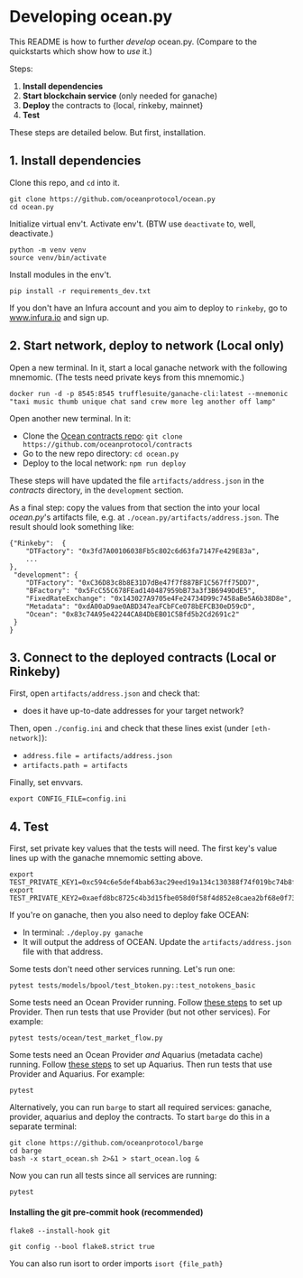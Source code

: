 # Developing ocean.py

This README is how to further *develop* ocean.py. (Compare to the quickstarts which show how to *use* it.)

Steps:
1. **Install dependencies**
1. **Start blockchain service** (only needed for ganache)
1. **Deploy** the contracts to {local, rinkeby, mainnet}
1. **Test**

These steps are detailed below. But first, installation.

## 1. Install dependencies

Clone this repo, and `cd` into it.
```console
git clone https://github.com/oceanprotocol/ocean.py
cd ocean.py
```

Initialize virtual env't. Activate env't. (BTW use `deactivate` to, well, deactivate.)
```console
python -m venv venv
source venv/bin/activate
```

Install modules in the env't.
```
pip install -r requirements_dev.txt
```

If you don't have an Infura account and you aim to deploy to `rinkeby`, go to www.infura.io and sign up.

## 2. Start network, deploy to network (Local only)

Open a new terminal. In it, start a local ganache network with the following mnemomic. (The tests need private keys from this mnemomic.)
```console
docker run -d -p 8545:8545 trufflesuite/ganache-cli:latest --mnemonic "taxi music thumb unique chat sand crew more leg another off lamp"
```

Open another new terminal. In it:
* Clone the [Ocean contracts repo](https://github.com/oceanprotocol/contracts): `git clone https://github.com/oceanprotocol/contracts`
* Go to the new repo directory: `cd ocean.py`
* Deploy to the local network: `npm run deploy`

These steps will have updated the file `artifacts/address.json` in the _contracts_ directory, in the `development` section.

As a final step: copy the values from that section the into your local _ocean.py_'s artifacts file, e.g. at `./ocean.py/artifacts/address.json`. The result should look something like:
```
{"Rinkeby":  {
    "DTFactory": "0x3fd7A00106038Fb5c802c6d63fa7147Fe429E83a",
    ...
},
 "development": {
    "DTFactory": "0xC36D83c8b8E31D7dBe47f7f887BF1C567ff75DD7",
    "BFactory": "0x5FcC55C678FEad140487959bB73a3f3B6949DdE5",
    "FixedRateExchange": "0x143027A9705e4Fe24734D99c7458aBe5A6b38D8e",
    "Metadata": "0xdA00aD9ae0ABD347eaFCbFCe078bEFCB30eD59cD",
    "Ocean": "0x83c74A95e42244CA84DbEB01C5Bfd5b2Cd2691c2"
 }
}
```

## 3. Connect to the deployed contracts (Local or Rinkeby)

First, open `artifacts/address.json` and check that:
* does it have up-to-date addresses for your target network?

Then, open `./config.ini` and check that these lines exist (under `[eth-network]`):
* `address.file = artifacts/address.json`
* `artifacts.path = artifacts`

Finally, set envvars.
```console
export CONFIG_FILE=config.ini
```

## 4. Test

First, set private key values that the tests will need. The first key's value lines up with the ganache mnemomic setting above.
```console
export TEST_PRIVATE_KEY1=0xc594c6e5def4bab63ac29eed19a134c130388f74f019bc74b8f4389df2837a58
export TEST_PRIVATE_KEY2=0xaefd8bc8725c4b3d15fbe058d0f58f4d852e8caea2bf68e0f73acb1aeec19bab
```

If you're on ganache, then you also need to deploy fake OCEAN:
* In terminal: `./deploy.py ganache`
* It will output the address of OCEAN. Update the `artifacts/address.json` file with that address.

Some tests don't need other services running. Let's run one:
```console
pytest tests/models/bpool/test_btoken.py::test_notokens_basic
```

Some tests need an Ocean Provider running. Follow [these steps](https://github.com/oceanprotocol/provider-py/blob/master/README.md) to set up Provider. Then run tests that use Provider (but not other services). For example:
```console
pytest tests/ocean/test_market_flow.py
```

Some tests need an Ocean Provider *and* Aquarius (metadata cache) running. Follow [these steps](https://github.com/oceanprotocol/aquarius) to set up Aquarius. Then run tests that use Provider and Aquarius. For example:
```console
pytest
```

Alternatively, you can run `barge` to start all required services: ganache, provider, aquarius and deploy the contracts. To start `barge` do this in a separate terminal:
```console
git clone https://github.com/oceanprotocol/barge
cd barge
bash -x start_ocean.sh 2>&1 > start_ocean.log &
```

Now you can run all tests since all services are running:
```console
pytest
```

#### Installing the git pre-commit hook (recommended)
`flake8 --install-hook git`

`git config --bool flake8.strict true`

You can also run isort to order imports `isort {file_path}`
